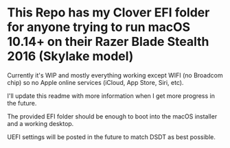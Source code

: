 # This Repo has my Clover EFI folder for anyone trying to run macOS 10.14+ on their Razer Blade Stealth 2016 (Skylake model)
Currently it's WIP and mostly everything working except WIFI (no Broadcom chip) so no Apple online services (iCloud, App Store, Siri, etc).

I'll update this readme with more information when I get more progress in the future.

The provided EFI folder should be enough to boot into the macOS installer and a working desktop.

UEFI settings will be posted in the future to match DSDT as best possible.
